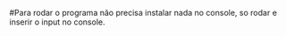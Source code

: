#Para rodar o programa não precisa instalar nada no console, so rodar e inserir o input no console.

